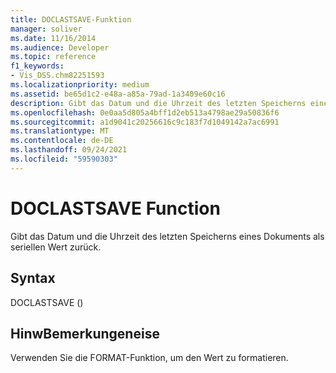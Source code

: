 ```yaml
---
title: DOCLASTSAVE-Funktion
manager: soliver
ms.date: 11/16/2014
ms.audience: Developer
ms.topic: reference
f1_keywords:
- Vis_DSS.chm82251593
ms.localizationpriority: medium
ms.assetid: be65d1c2-e48a-a85a-79ad-1a3409e60c16
description: Gibt das Datum und die Uhrzeit des letzten Speicherns eines Dokuments als seriellen Wert zurück.
ms.openlocfilehash: 0e0aa5d805a4bff1d2eb513a4798ae29a50836f6
ms.sourcegitcommit: a1d9041c20256616c9c183f7d1049142a7ac6991
ms.translationtype: MT
ms.contentlocale: de-DE
ms.lasthandoff: 09/24/2021
ms.locfileid: "59590303"
---
```

# <a name="doclastsave-function"></a>DOCLASTSAVE Function

Gibt das Datum und die Uhrzeit des letzten Speicherns eines Dokuments als seriellen Wert zurück.
  
## <a name="syntax"></a>Syntax

DOCLASTSAVE ()
  
## <a name="remarks"></a>HinwBemerkungeneise

Verwenden Sie die FORMAT-Funktion, um den Wert zu formatieren. 
  

